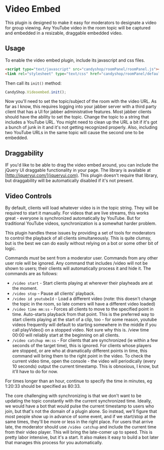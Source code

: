 # Video Embed

This plugin is designed to make it easy for moderators to designate a video for group viewing. Any YouTube video in the room topic will be captured and embedded in a resizable, draggable embedded video. 


## Usage

To enable the video embed plugin, include its javascript and css files.

```HTML
<script type="text/javascript" src="candyshop/roomPanel/roomPanel.js"></script>
<link rel="stylesheet" type="text/css" href="candyshop/roomPanel/default.css" />
```

Then call its `init()` method: 

```JavaScript
CandyShop.Videoembed.init();
````

Now you'll need to set the topic/subject of the room with the video URL. As far as I know, this requires logging into your jabber server with a third party client that has a UI for jabber administrative features. Most jabber clients should have the ability to set the topic. Change the topic to a string that includes a YouTube URL. You might need to clean up the URL a bit if it's got a bunch of junk in it and it's not getting recognized properly. Also, including two YouTube URLs in the same topic will cause the second one to be embedded.

## Draggability

IF you'd like to be able to drag the video embed around, you can include the jQuery UI draggable functionality in your page. The library is available at [http://jqueryui.com/](jqueryui.com). This plugin doesn't require that library, but draggability will be automatically disabled if it's not present.

## Video Controls

By default, clients will load whatever video is in the topic string. They will be required to start it manually. For videos that are live streams, this works great - everyone is synchronized automatically by YouTube. But for traditional YouTube videos, synchronization is a somewhat harder problem.

This plugin handles these issues by providing a set of tools for moderators to control the playback of all clients simultaneously. This is quite clumsy, but is the best we can do easily without relying on a bot or some other bit of logic. 

Commands _must_ be sent from a moderator user. Commands from any other user role will be ignored. Any command that includes /video will not be shown to users; their clients will automatically process it and hide it. The commands are as follows:

 * `/video start` - Start clients playing at wherever their playheads are at the moment.
 * `/video stop` - Pause all clients' playback.
 * `/video id youtubeId` - Load a different video (note: this doesn't change the topic in the room, so late comers will have a different video loaded) 
 * `/video time mm:ss` - Forces all clients to move to the specified point in time. Auto-starts playback from that point. This is the preferred way to start clients playing at the start of a clip, too - for some reason, youtube videos frequently will default to starting somewhere in the middle if you call playVideo() on a stopped video. Not sure why this is. /view time 00:00 will reliably start at the beginning on all clients.
 * `/video catchup mm:ss` - For clients that are synchronized (ie within a few seconds of the target time), this is ignored. For clients whose players are stopped, or are who at dramatically different points in time, this command will bring them to the right point in the video. To check the current video time, open the console - the video will periodically (every 10 seconds) output the current timestamp. This is obnoxious, I know, but it'll have to do for now.

For times longer than an hour, continue to specify the time in minutes, eg 1:20:33 should be specified as 80:33.

The core challenging with synchronizing is that we don't want to be updating the topic constantly with the current synchronized time. Ideally, we would have a bot that would pulse the current timestamp to users who join, but that's not the domain of a plugin alone. So instead, we'll figure that most people show up in advance of some event, and if we start/stop at the same times, they'll be more or less in the right place. For users that arrive late, the moderator should use `/video catchup` and include the current time from their video player. This will bring the late-comer up to speed. This is pretty labor intensive, but it's a start. It also makes it easy to build a bot later that manages this process for you automatically.
